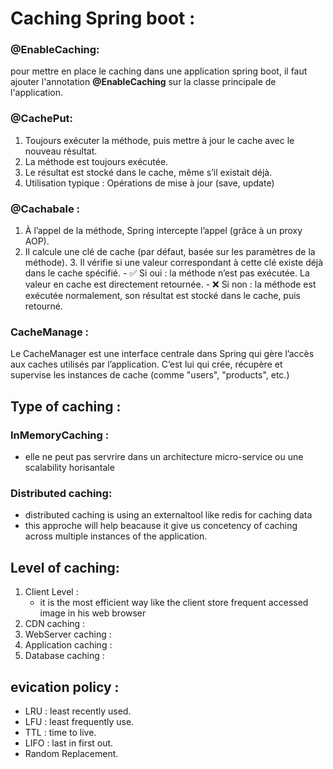 # Caching Spring boot :
  ### @EnableCaching: 
 pour mettre en place le caching dans une application 
 spring boot, il faut ajouter l'annotation **@EnableCaching**
 sur la classe principale de l'application.
 ### @CachePut:
   1.  Toujours exécuter la méthode, puis mettre à jour le cache avec le nouveau résultat.
   2. La méthode est toujours exécutée.
   3. Le résultat est stocké dans le cache, même s’il existait déjà.
   4. Utilisation typique : Opérations de mise à jour (save, update)
  ### @Cachabale :
 1. À l’appel de la méthode, Spring intercepte l’appel (grâce à un proxy AOP).
 2. Il calcule une clé de cache (par défaut, basée sur les paramètres de la méthode).
    3. Il vérifie si une valeur correspondant à cette clé existe déjà dans le cache spécifié.
        - ✅ Si oui : la méthode n’est pas exécutée. La valeur en cache est directement retournée.
        - ❌ Si non : la méthode est exécutée normalement, son résultat est stocké dans le cache, puis retourné.
 ### CacheManage :
Le CacheManager est une interface centrale dans Spring 
qui gère l’accès aux caches utilisés par l’application. 
C’est lui qui crée, récupère et supervise
les instances de cache (comme "users", "products", etc.) 
## Type of caching :
### InMemoryCaching :
  - elle ne peut pas servrire dans un architecture 
   micro-service ou une scalability horisantale
### Distributed caching: 
  - distributed caching is using an externaltool like redis for caching data
  - this approche will help beacause it give us concetency of caching 
   across multiple instances of the application.
## Level of caching: 
  1. Client Level : 
        - it is the most efficient way 
        like the client store frequent accessed image in his web browser
  2. CDN caching : 
  3. WebServer caching : 
  4. Application caching : 
  5. Database caching : 
## evication policy : 
  - LRU : least recently used.
  - LFU : least frequently use.
  - TTL : time to live.
  - LIFO : last in first out.
  - Random Replacement.